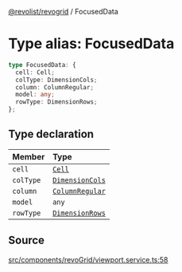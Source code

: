 [@revolist/revogrid](README.md) / FocusedData

# Type alias: FocusedData

```ts
type FocusedData: {
  cell: Cell;
  colType: DimensionCols;
  column: ColumnRegular;
  model: any;
  rowType: DimensionRows;
};
```

## Type declaration

| Member | Type |
| :------ | :------ |
| `cell` | [`Cell`](Interface.Cell.md) |
| `colType` | [`DimensionCols`](Type.DimensionCols.md) |
| `column` | [`ColumnRegular`](Interface.ColumnRegular.md) |
| `model` | `any` |
| `rowType` | [`DimensionRows`](Type.DimensionRows.md) |

## Source

[src/components/revoGrid/viewport.service.ts:58](https://github.com/revolist/revogrid/blob/ace6403c43f42f0eb026a7e73c0ae179d3a4c66f/src/components/revoGrid/viewport.service.ts#L58)
